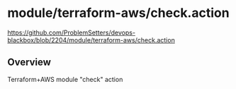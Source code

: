 # module/terraform-aws/check.action

https://github.com/ProblemSetters/devops-blackbox/blob/2204/module/terraform-aws/check.action

## Overview

Terraform+AWS module "check" action


